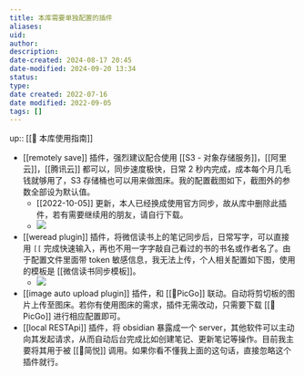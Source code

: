 ```yaml
---
title: 本库需要单独配置的插件
aliases: 
uid: 
author: 
description: 
date-created: 2024-08-17 20:45
date-modified: 2024-09-20 13:34
status: 
type: 
date created: 2022-07-16
date modified: 2022-09-05
tags: []
---
```


up:: [[🧰 本库使用指南]]

- [[remotely save]] 插件，强烈建议配合使用 [[S3 - 对象存储服务]]，[[阿里云]]，[[腾讯云]] 都可以，同步速度极快，日常 2 秒内完成，成本每个月几毛钱就够用了，S3 存储桶也可以用来做图床。我的配置截图如下，截图外的参数全部设为默认值。
	- [[2022-10-05]] 更新，本人已经换成使用官方同步，故从库中删除此插件，若有需要继续用的朋友，请自行下载。
	- ![](<https://img2.oldwinter.top/截屏2022-08-29 下午7.59.39.png>)
- [[weread plugin]] 插件，将微信读书上的笔记同步后，日常写字，可以直接用 `[[` 完成快速输入，再也不用一字字敲自己看过的书的书名或作者名了。由于配置文件里面带 token 敏感信息，我无法上传，个人相关配置如下图，使用的模板是 [[微信读书同步模板]]。
	- ![](<https://img2.oldwinter.top/截屏2022-08-29 下午7.57.01.png>)
- [[image auto upload plugin]] 插件，和 [[🤖PicGo]] 联动。自动将剪切板的图片上传至图床。若你有使用图床的需求，插件无需改动，只需要下载 [[🤖PicGo]] 进行相应配置即可。
- [[local RESTApi]] 插件，将 obsidian 暴露成一个 server，其他软件可以主动向其发起请求，从而自动后台完成比如创建笔记、更新笔记等操作。目前我主要将其用于被 [[🤖简悦]] 调用。如果你看不懂我上面的这句话，直接忽略这个插件就行。
